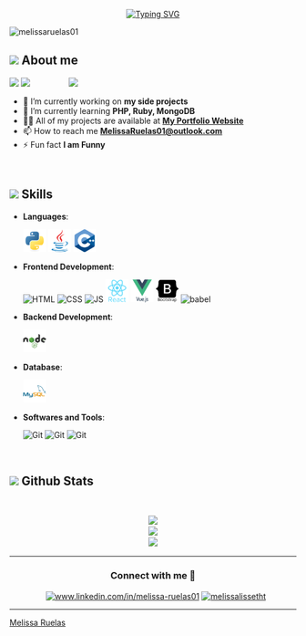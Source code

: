 <p align="center">
<a href="https://git.io/typing-svg"><img src="https://readme-typing-svg.demolab.com?font=Georgia&weight=900&pause=1000&size=35&color=A271CFFF&width=370&height=100&lines=Hi+%2C+I'm+Melissa+%F0%9F%91%8B" alt="Typing SVG" /></a>
</p>
<p align="left"> <img src="https://komarev.com/ghpvc/?username=melissaruelas01&label=Profile%20views&color=4b0082&style=flat" alt="melissaruelas01" /> </p>
	
## <picture><img src = "https://user-images.githubusercontent.com/64439609/213525571-a0b12213-7e89-48df-a45f-153c78f3cf5e.png" width =40px></picture> **About me**

<picture> <img align="right" src="https://user-images.githubusercontent.com/74038190/271839927-f5d2d866-d25c-4873-8d82-425d2c62fc2e.gif" width="400px" ></picture>
 <p align="left">
  <img src="https://img.shields.io/badge/Focus-Frontend%20Web%20Development-indigo" />
  <img src="https://img.shields.io/badge/Languages-English%20&%20Spanish-indigo" />
</p>

- 🔭 I’m currently working on **my side projects**
- 🌱 I’m currently learning **PHP, Ruby, MongoDB**
- 👨‍💻 All of my projects are available at **[My Portfolio Website](https://melissa-portfolio-website.netlify.app/)**
- 📫 How to reach me **MelissaRuelas01@outlook.com**
- ⚡ Fun fact **I am Funny**




<br>

## <img src="https://media2.giphy.com/media/QssGEmpkyEOhBCb7e1/giphy.gif?cid=ecf05e47a0n3gi1bfqntqmob8g9aid1oyj2wr3ds3mg700bl&rid=giphy.gif" width ="25"><b> Skills</b>

<p align="center">

- **Languages**:
    
     <img src="https://raw.githubusercontent.com/devicons/devicon/master/icons/python/python-original.svg" alt="python" width="40" height="40"/>
     <img src="https://raw.githubusercontent.com/devicons/devicon/master/icons/java/java-original.svg" alt="java" width="40" height="40"/>
     <img src="https://raw.githubusercontent.com/devicons/devicon/master/icons/cplusplus/cplusplus-original.svg" alt="cplusplus" width="40" height="40"/>


- **Frontend Development**:

   <img src="https://user-images.githubusercontent.com/64439609/212556407-f122dc0e-901c-4df7-960f-29a3b52c5349.png" width="40" height="40" alt="HTML" />
   <img src="https://user-images.githubusercontent.com/64439609/212556203-47a51702-fec1-4275-bafb-6afdea15b092.png" width="40" height="40" alt="CSS" />
   <img src="https://user-images.githubusercontent.com/64439609/212556085-e6f8391a-6f25-43d5-8bfe-818167047cfb.png" width="40" height="40" alt="JS"/>
   <img src="https://raw.githubusercontent.com/devicons/devicon/master/icons/react/react-original-wordmark.svg" alt="react" width="40" height="40"/>
   <img src="https://raw.githubusercontent.com/devicons/devicon/master/icons/vuejs/vuejs-original-wordmark.svg" alt="vuejs" width="40" height="40"/>
   <img src="https://raw.githubusercontent.com/devicons/devicon/master/icons/bootstrap/bootstrap-plain-wordmark.svg" alt="bootstrap" width="40" height="40"/>
   <img src="https://www.vectorlogo.zone/logos/babeljs/babeljs-icon.svg" alt="babel" width="40" height="40"/>


- **Backend Development**:

    <img src="https://raw.githubusercontent.com/devicons/devicon/master/icons/nodejs/nodejs-original-wordmark.svg" alt="nodejs" width="40" height="40"/>

- **Database**:

    <img src="https://raw.githubusercontent.com/devicons/devicon/master/icons/mysql/mysql-original-wordmark.svg" alt="mysql" width="40" height="40"/>

- **Softwares and Tools**:

    <img src="https://user-images.githubusercontent.com/64439609/212556685-de9a7c04-31b0-43b6-af39-7c82ac13b321.png" width="40" height="40" alt="Git"/>
    <img src="https://user-images.githubusercontent.com/64439609/212556741-81407849-82c8-4926-854f-820e8a644375.png" width="40" height="40" alt="Git"/>
    <img src="https://user-images.githubusercontent.com/64439609/212556802-77a65ec1-aa71-4272-b603-1a57d1914678.png" width="40" height="40" alt="Git"/>



<br>
</p>


## <img src="https://media.giphy.com/media/iY8CRBdQXODJSCERIr/giphy.gif" width="35"><b> Github Stats </b>
<br>


<div align="center">

![](https://github-readme-stats.vercel.app/api?username=melissaruelas01&theme=material-palenight&show_icons=true&hide_border=false&include_all_commits=true&count_private=true&alt=melissaruelas01)<br/>
![](https://github-readme-streak-stats.herokuapp.com/?user=melissaruelas01&theme=material-palenight&hide_border=false)<br/>
![](https://github-readme-stats.vercel.app/api/top-langs/?username=melissaruelas01&theme=material-palenight&hide_border=false&include_all_commits=true&count_private=true&layout=compact)
	
</a>
</div>



-----

<h3 align="center" >Connect with me 🤝 </h3>

<p align="center">

 <div align="center"  class="icons-social" style="margin-left: 10px;">

   <a href="www.linkedin.com/in/melissa-ruelas01" target="blank"><img align="center" src="https://raw.githubusercontent.com/rahuldkjain/github-profile-readme-generator/master/src/images/icons/Social/linked-in-alt.svg" alt="www.linkedin.com/in/melissa-ruelas01" height="30" width="40" /></a>
<a href="https://instagram.com/melissalissetht" target="blank"><img align="center" src="https://raw.githubusercontent.com/rahuldkjain/github-profile-readme-generator/master/src/images/icons/Social/instagram.svg" alt="melissalissetht" height="30" width="40" />
      
</p>
	

</div>


------
[Melissa Ruelas](https://github.com/MelissaRuelas01)
